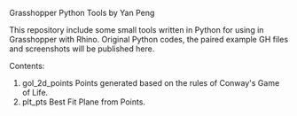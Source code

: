Grasshopper Python Tools 
by Yan Peng

This repository include some small tools written in Python for using in Grasshopper with Rhino.
Original Python codes, the paired example GH files and screenshots will be published here.

Contents:
1. gol_2d_points
   Points generated based on the rules of Conway's Game of Life.
2. plt_pts
   Best Fit Plane from Points.
